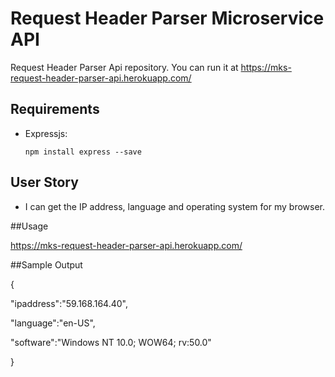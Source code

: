 # Request Header Parser Microservice API

Request Header Parser Api repository.
You can run it at https://mks-request-header-parser-api.herokuapp.com/

## Requirements

* Expressjs:

  `npm install express --save`

## User Story

* I can get the IP address, language and operating system for my browser.

##Usage

https://mks-request-header-parser-api.herokuapp.com/

##Sample Output

{

  "ipaddress":"59.168.164.40",

  "language":"en-US",

  "software":"Windows NT 10.0; WOW64; rv:50.0"

}